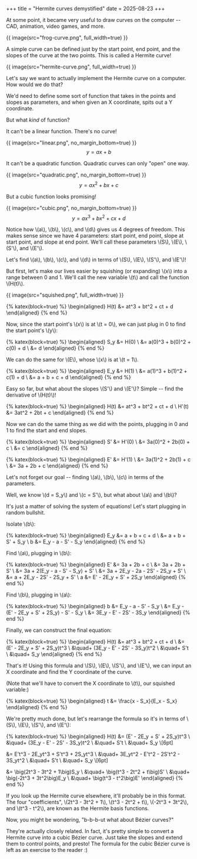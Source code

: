 +++
title = "Hermite curves demystified"
date = 2025-08-23
+++

At some point, it became very useful to draw curves on the computer -- CAD, animation, video games, and more.

{{ image(src="frog-curve.png", full_width=true) }}

A simple curve can be defined just by the start point, end point, and the slopes of the curve at the two points. This is called a Hermite curve!

{{ image(src="hermite-curve.png", full_width=true) }}

Let's say we want to actually implement the Hermite curve on a computer. How would we do that?

We'd need to define some sort of function that takes in the points and slopes as parameters, and when given an X coordinate, spits out a Y coordinate.

But what _kind_ of function?

It can't be a linear function. There's no curve!

{{ image(src="linear.png", no_margin_bottom=true) }}
$$y = ax + b$$

It can't be a quadratic function. Quadratic curves can only "open" one way.

{{ image(src="quadratic.png", no_margin_bottom=true) }}
$$y = ax^2 + bx + c$$

But a cubic function looks promising!

{{ image(src="cubic.png", no_margin_bottom=true) }}
$$y = ax^3 + bx^2 + cx + d$$

Notice how \\(a\\), \\(b\\), \\(c\\), and \\(d\\) gives us 4 degrees of freedom. This makes sense since we have 4 parameters: start point, end point, slope at start point, and slope at end point. We'll call these parameters \\(S\\), \\(E\\), \\(S'\\), and \\(E'\\).

Let's find \\(a\\), \\(b\\), \\(c\\), and \\(d\\) in terms of \\(S\\), \\(E\\), \\(S'\\), and \\(E'\\)!

But first, let's make our lives easier by squishing (or expanding) \\(x\\) into a range between 0 and 1. We'll call the new variable \\(t\\) and call the function \\(H(t)\\).

{{ image(src="squished.png", full_width=true) }}

{% katex(block=true) %}
\begin{aligned}
H(t) &= at^3 + bt^2 + ct + d
\end{aligned}
{% end %}

Now, since the start point's \\(x\\) is at \\(t = 0\\), we can just plug in 0 to find the start point's \\(y\\):

{% katex(block=true) %}
\begin{aligned}
S_y &= H(0) \\
&= a(0)^3 + b(0)^2 + c(0) + d \\
&= d
\end{aligned}
{% end %}

We can do the same for \\(E\\), whose \\(x\\) is at \\(t = 1\\).

{% katex(block=true) %}
\begin{aligned}
E_y &= H(1) \\
&= a(1)^3 + b(1)^2 + c(1) + d \\
&= a + b + c + d
\end{aligned}
{% end %}

Easy so far, but what about the slopes \\(S'\\) and \\(E'\\)? Simple -- find the derivative of \\(H(t)\\)!

{% katex(block=true) %}
\begin{aligned}
H(t) &= at^3 + bt^2 + ct + d \\
H'(t) &= 3at^2 + 2bt + c
\end{aligned}
{% end %}

Now we can do the same thing as we did with the points, plugging in 0 and 1 to find the start and end slopes.

{% katex(block=true) %}
\begin{aligned}
S' &= H'(0) \\
&= 3a(0)^2 + 2b(0) + c \\
&= c
\end{aligned}
{% end %}

{% katex(block=true) %}
\begin{aligned}
E' &= H'(1) \\
&= 3a(1)^2 + 2b(1) + c \\
&= 3a + 2b + c
\end{aligned}
{% end %}

Let's not forget our goal -- finding \\(a\\), \\(b\\), \\(c\\) in terms of the parameters.

Well, we know \\(d = S_y\\) and \\(c = S'\\), but what about \\(a\\) and \\(b\\)?

It's just a matter of solving the system of equations! Let's start plugging in random bullshit.

Isolate \\(b\\):

{% katex(block=true) %}
\begin{aligned}
E_y &= a + b + c + d \\
&= a + b + S' + S_y \\
b &= E_y - a - S' - S_y
\end{aligned}
{% end %}

Find \\(a\\), plugging in \\(b\\):

{% katex(block=true) %}
\begin{aligned}
E' &= 3a + 2b + c \\
&= 3a + 2b + S' \\
&= 3a + 2(E_y - a - S' - S_y) + S' \\
&= 3a + 2E_y - 2a - 2S' - 2S_y + S' \\
&= a + 2E_y - 2S' - 2S_y + S' \\
a &= E' - 2E_y + S' + 2S_y
\end{aligned}
{% end %}

Find \\(b\\), plugging in \\(a\\):

{% katex(block=true) %}
\begin{aligned}
b &= E_y - a - S' - S_y \\
&= E_y - (E' - 2E_y + S' + 2S_y) - S' - S_y \\
&= 3E_y - E' - 2S' - 3S_y
\end{aligned}
{% end %}

Finally, we can construct the final equation:

{% katex(block=true) %}
\begin{aligned}
H(t) &= at^3 + bt^2 + ct + d \\
&= (E' - 2E_y + S' + 2S_y)t^3 \\
&\quad+ (3E_y - E' - 2S' - 3S_y)t^2 \\
&\quad+ S't \\
&\quad+ S_y
\end{aligned}
{% end %}

That's it! Using this formula and \\(S\\), \\(E\\), \\(S'\\), and \\(E'\\), we can input an X coordinate and find the Y coordinate of the curve.

(Note that we'll have to convert the X coordinate to \\(t\\), our squished variable:)

{% katex(block=true) %}
\begin{aligned}
t &= \frac{x - S_x}{E_x - S_x}
\end{aligned}
{% end %}

We're pretty much done, but let's rearrange the formula so it's in terms of \\(S\\), \\(E\\), \\(S'\\), and \\(E'\\):

{% katex(block=true) %}
\begin{aligned}
H(t)
&= (E' - 2E_y + S' + 2S_y)t^3 \\
&\quad+ (3E_y - E' - 2S' - 3S_y)t^2 \\
&\quad+ S't \\
&\quad+ S_y \\[6pt]

&= E't^3 - 2E_yt^3 + S't^3 + 2S_yt^3 \\
&\quad+ 3E_yt^2 - E't^2 - 2S't^2 - 3S_yt^2 \\
&\quad+ S't \\
&\quad+ S_y \\[6pt]

&= \big(2t^3 - 3t^2 + 1\big)S_y \\
&\quad+ \big(t^3 - 2t^2 + t\big)S' \\
&\quad+ \big(-2t^3 + 3t^2\big)E_y \\
&\quad+ \big(t^3 - t^2\big)E'
\end{aligned}
{% end %}

If you look up the Hermite curve elsewhere, it'll probably be in this format. The four "coefficients", \\(2t^3 - 3t^2 + 1\\), \\(t^3 - 2t^2 + t\\), \\(-2t^3 + 3t^2\\), and \\(t^3 - t^2\\), are known as the Hermite basis functions.

Now, you might be wondering, "b-b-b-ut what about Bézier curves?"

They're actually closely related. In fact, it's pretty simple to convert a Hermite curve into a cubic Bézier curve. Just take the slopes and extend them to control points, and presto! The formula for the cubic Bézier curve is left as an exercise to the reader :)

<script src="/hermite.js"></script>
